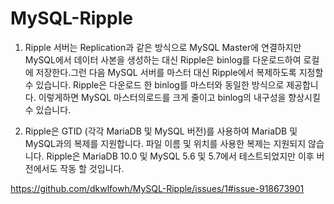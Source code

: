 # MySQL-Ripple
1. Ripple 서버는 Replication과 같은 방식으로 MySQL Master에 연결하지만 MySQL에서 데이터 사본을 생성하는 대신 Ripple은 binlog를 다운로드하여 로컬에 저장한다.그런 다음 MySQL 서버를 마스터 대신 Ripple에서 복제하도록 지정할 수 있습니다. Ripple은 다운로드 한 binlog를 마스터와 동일한 방식으로 제공합니다. 이렇게하면 MySQL 마스터의로드를 크게 줄이고 binlog의 내구성을 향상시킬 수 있습니다.

2. Ripple은 GTID (각각 MariaDB 및 MySQL 버전)를 사용하여 MariaDB 및 MySQL과의 복제를 지원합니다. 파일 이름 및 위치를 사용한 복제는 지원되지 않습니다. Ripple은 MariaDB 10.0 및 MySQL 5.6 및 5.7에서 테스트되었지만 이후 버전에서도 작동 할 것입니다.

https://github.com/dkwlfowh/MySQL-Ripple/issues/1#issue-918673901

